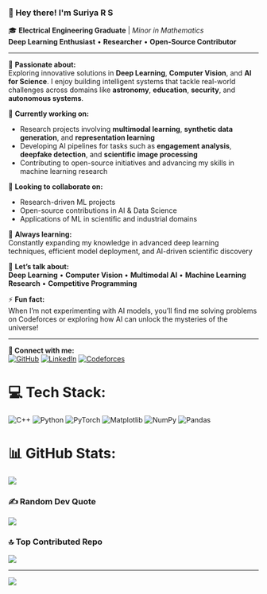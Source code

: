 ### 👋 Hey there! I'm **Suriya R S**

🎓 **Electrical Engineering Graduate** | *Minor in Mathematics*  
**Deep Learning Enthusiast** • **Researcher** • **Open-Source Contributor**

---

🚀 **Passionate about:**  
Exploring innovative solutions in **Deep Learning**, **Computer Vision**, and **AI for Science**. I enjoy building intelligent systems that tackle real-world challenges across domains like **astronomy**, **education**, **security**, and **autonomous systems**.

🎯 **Currently working on:**  
- Research projects involving **multimodal learning**, **synthetic data generation**, and **representation learning**  
- Developing AI pipelines for tasks such as **engagement analysis**, **deepfake detection**, and **scientific image processing**  
- Contributing to open-source initiatives and advancing my skills in machine learning research

🤝 **Looking to collaborate on:**  
- Research-driven ML projects  
- Open-source contributions in AI & Data Science  
- Applications of ML in scientific and industrial domains

🌱 **Always learning:**  
Constantly expanding my knowledge in advanced deep learning techniques, efficient model deployment, and AI-driven scientific discovery

💬 **Let’s talk about:**  
**Deep Learning** • **Computer Vision** • **Multimodal AI** • **Machine Learning Research** • **Competitive Programming**

⚡ **Fun fact:**  
When I’m not experimenting with AI models, you’ll find me solving problems on Codeforces or exploring how AI can unlock the mysteries of the universe!

---

**🔗 Connect with me:**  
[![GitHub](https://img.shields.io/badge/GitHub-suriya030-181717?logo=github)](https://github.com/suriya030)
[![LinkedIn](https://img.shields.io/badge/LinkedIn-SuriyaRS-0A66C2?logo=linkedin)](https://linkedin.com/in/suriya-r-s-763381170)
[![Codeforces](https://img.shields.io/badge/Codeforces-BlackMamba08-1F8ACB?logo=codeforces)](https://codeforces.com/profile/BlackMamba08)



# 💻 Tech Stack:
![C++](https://img.shields.io/badge/c++-%2300599C.svg?style=for-the-badge&logo=c%2B%2B&logoColor=white) ![Python](https://img.shields.io/badge/python-3670A0?style=for-the-badge&logo=python&logoColor=ffdd54) ![PyTorch](https://img.shields.io/badge/PyTorch-%23EE4C2C.svg?style=for-the-badge&logo=PyTorch&logoColor=white) ![Matplotlib](https://img.shields.io/badge/Matplotlib-%23ffffff.svg?style=for-the-badge&logo=Matplotlib&logoColor=black) ![NumPy](https://img.shields.io/badge/numpy-%23013243.svg?style=for-the-badge&logo=numpy&logoColor=white) ![Pandas](https://img.shields.io/badge/pandas-%23150458.svg?style=for-the-badge&logo=pandas&logoColor=white)
# 📊 GitHub Stats:
![](https://github-readme-stats.vercel.app/api?username=suriya030&theme=dark&hide_border=false&include_all_commits=true&count_private=true)<br/>


### ✍️ Random Dev Quote
![](https://quotes-github-readme.vercel.app/api?type=horizontal&theme=radical)

### 🔝 Top Contributed Repo
![](https://github-contributor-stats.vercel.app/api?username=suriya030&limit=5&theme=dark&combine_all_yearly_contributions=true)

---
[![](https://visitcount.itsvg.in/api?id=suriya030&icon=0&color=0)](https://visitcount.itsvg.in)

<!-- Proudly created with GPRM ( https://gprm.itsvg.in ) -->

